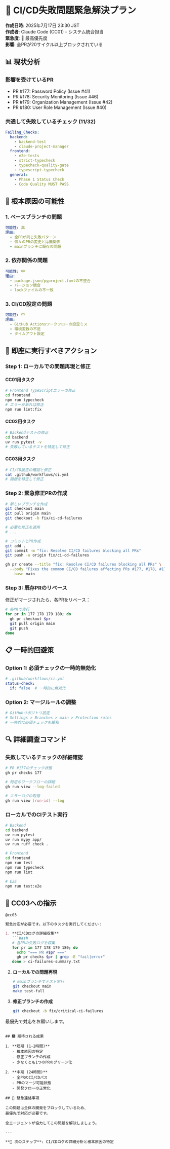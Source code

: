 # 🚨 CI/CD失敗問題緊急解決プラン

**作成日時**: 2025年7月17日 23:30 JST  
**作成者**: Claude Code (CC01) - システム統合担当  
**緊急度**: 🔴 最高優先度  
**影響**: 全PRが20サイクル以上ブロックされている

## 📊 現状分析

### 影響を受けているPR
- PR #177: Password Policy (Issue #41)
- PR #178: Security Monitoring (Issue #46)
- PR #179: Organization Management (Issue #42)
- PR #180: User Role Management (Issue #40)

### 共通して失敗しているチェック (11/32)
```yaml
Failing_Checks:
  backend:
    - backend-test
    - claude-project-manager
  frontend:
    - e2e-tests
    - strict-typecheck
    - typecheck-quality-gate
    - typescript-typecheck
  general:
    - Phase 1 Status Check
    - Code Quality MUST PASS
```

## 🎯 根本原因の可能性

### 1. ベースブランチの問題
```yaml
可能性: 高
理由:
  - 全PRが同じ失敗パターン
  - 個々のPRの変更とは無関係
  - mainブランチに既存の問題
```

### 2. 依存関係の問題
```yaml
可能性: 中
理由:
  - package.json/pyproject.tomlの不整合
  - バージョン競合
  - lockファイルの不一致
```

### 3. CI/CD設定の問題
```yaml
可能性: 中
理由:
  - GitHub Actionsワークフローの設定ミス
  - 環境変数の不足
  - タイムアウト設定
```

## 🔧 即座に実行すべきアクション

### Step 1: ローカルでの問題再現と修正

#### CC01用タスク
```bash
# Frontend TypeScriptエラーの修正
cd frontend
npm run typecheck
# エラーがあれば修正
npm run lint:fix
```

#### CC02用タスク
```bash
# Backendテストの修正
cd backend
uv run pytest -v
# 失敗しているテストを特定して修正
```

#### CC03用タスク
```bash
# CI/CD設定の確認と修正
cat .github/workflows/ci.yml
# 問題を特定して修正
```

### Step 2: 緊急修正PRの作成

```bash
# 新しいブランチを作成
git checkout main
git pull origin main
git checkout -b fix/ci-cd-failures

# 必要な修正を適用
# ...

# コミットとPR作成
git add .
git commit -m "fix: Resolve CI/CD failures blocking all PRs"
git push -u origin fix/ci-cd-failures

gh pr create --title "fix: Resolve CI/CD failures blocking all PRs" \
  --body "Fixes the common CI/CD failures affecting PRs #177, #178, #179, #180" \
  --base main
```

### Step 3: 既存PRのリベース

修正がマージされたら、各PRをリベース：

```bash
# 各PRで実行
for pr in 177 178 179 180; do
  gh pr checkout $pr
  git pull origin main
  git push
done
```

## 📋 一時的回避策

### Option 1: 必須チェックの一時的無効化
```yaml
# .github/workflows/ci.yml
status-check:
  if: false  # 一時的に無効化
```

### Option 2: マージルールの調整
```yaml
# GitHubリポジトリ設定
# Settings > Branches > main > Protection rules
# 一時的に必須チェックを緩和
```

## 🔍 詳細調査コマンド

### 失敗しているチェックの詳細確認
```bash
# PR #177のチェック状態
gh pr checks 177

# 特定のワークフローの詳細
gh run view --log-failed

# エラーログの取得
gh run view [run-id] --log
```

### ローカルでのCIテスト実行
```bash
# Backend
cd backend
uv run pytest
uv run mypy app/
uv run ruff check .

# Frontend
cd frontend
npm run test
npm run typecheck
npm run lint

# E2E
npm run test:e2e
```

## 📢 CC03への指示

```markdown
@cc03

緊急対応が必要です。以下のタスクを実行してください：

1. **CI/CDログの詳細収集**
   ```bash
   # 各PRの失敗ログを収集
   for pr in 177 178 179 180; do
     echo "=== PR #$pr ==="
     gh pr checks $pr | grep -E "fail|error"
   done > ci-failures-summary.txt
   ```

2. **ローカルでの問題再現**
   ```bash
   # mainブランチでテスト実行
   git checkout main
   make test-full
   ```

3. **修正ブランチの作成**
   ```bash
   git checkout -b fix/critical-ci-failures
   ```

最優先で対応をお願いします。
```

## 🎆 期待される成果

1. **短期 (1-2時間)**
   - 根本原因の特定
   - 修正ブランチの作成
   - 少なくとも1つのPRのグリーン化

2. **中期 (24時間)**
   - 全PRのCI/CDパス
   - PRのマージ可能状態
   - 開発フローの正常化

## 🔴 緊急連絡事項

この問題は全体の開発をブロックしているため、
最優先で対応が必要です。

全エージェントが協力してこの問題を解決しましょう。

---

**📌 次のステップ**: CI/CDログの詳細分析と根本原因の特定